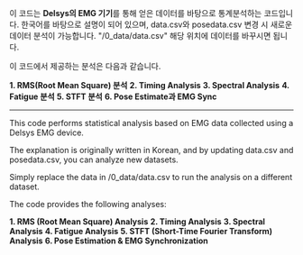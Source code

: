 이 코드는 **Delsys의 EMG 기기**를 통해 얻은 데이터를 바탕으로 통계분석하는 코드입니다.
한국어를 바탕으로 설명이 되어 있으며, data.csv와 posedata.csv 변경 시 새로운 데이터 분석이 가능합니다.
"/0_data/data.csv" 해당 위치에 데이터를 바꾸시면 됩니다.

이 코드에서 제공하는 분석은 다음과 같습니다.

**1. RMS(Root Mean Square) 분석**
**2. Timing Analysis**
**3. Spectral Analysis**
**4. Fatigue 분석**
**5. STFT 분석**
**6. Pose Estimate과 EMG Sync**

-----------------------------------------------------------------------------------------
This code performs statistical analysis based on EMG data collected using a Delsys EMG device.

The explanation is originally written in Korean, and by updating data.csv and posedata.csv, you can analyze new datasets.

Simply replace the data in /0_data/data.csv to run the analysis on a different dataset.

The code provides the following analyses:

**1. RMS (Root Mean Square) Analysis**
**2. Timing Analysis**
**3. Spectral Analysis**
**4. Fatigue Analysis**
**5. STFT (Short-Time Fourier Transform) Analysis**
**6. Pose Estimation & EMG Synchronization**


